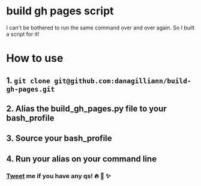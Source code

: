 # build gh pages script
I can't be bothered to run the same command over and over again. So I built a script for it!

# How to use
## 1. `git clone git@github.com:danagilliann/build-gh-pages.git`
## 2. Alias the build_gh_pages.py file to your bash_profile
## 3. Source your bash_profile
## 4. Run your alias on your command line

### [Tweet](https://twitter.com/danagilliann) me if you have any qs! :fire:  :facepunch:  :sparkles: 
